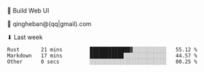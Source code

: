 🧙 Build Web UI

📧 qingheban@(qq|gmail).com

⬇ Last week

<!--START_SECTION:waka-->

```text
Rust       21 mins         █████████████▓░░░░░░░░░░░   55.12 %
Markdown   17 mins         ███████████░░░░░░░░░░░░░░   44.57 %
Other      0 secs          ░░░░░░░░░░░░░░░░░░░░░░░░░   00.25 %
```

<!--END_SECTION:waka-->

<!--
**banqinghe/banqinghe** is a ✨ _special_ ✨ repository because its `README.md` (this file) appears on your GitHub profile.

Here are some ideas to get you started:

- 🔭 I’m currently working on ...
- 🌱 I’m currently learning ...
- 👯 I’m looking to collaborate on ...
- 🤔 I’m looking for help with ...
- 💬 Ask me about ...
- 📫 How to reach me: ...
- 😄 Pronouns: ...
- ⚡ Fun fact: ...
-->
